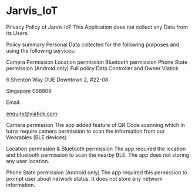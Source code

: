 # Jarvis_IoT

Privacy Policy of Jarvis IoT
This Application does not collect any Data from its Users.

Policy summary
Personal Data collected for the following purposes and using the following services:

Camera Permission
Location permission
Bluetooth permission
Phone State permission (Android only)
Full policy
Data Controller and Owner
Viatick

6 Shenton Way OUE Downtown 2, #22-08

Singapore 068809

Email:

enquiry@viatick.com

Camera permission
The app added feature of QR Code scanning which in turns require camera permission to scan the information from our Wearables (BLE devices)

Location permission & Bluetooth permission
The app required the location and bluetooth permission to scan the nearby BLE. The app does not storing any user location.

Phone State permission (Android only)
The app required this permission to prompt user about network status. It does not store any network information.
